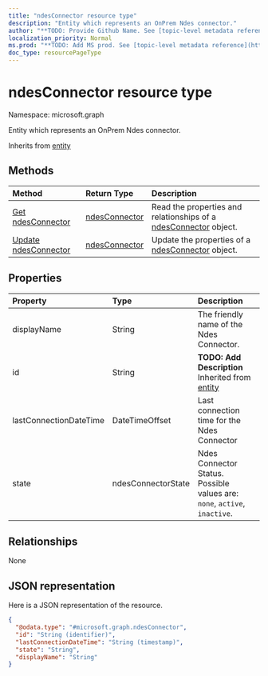 ```yaml
---
title: "ndesConnector resource type"
description: "Entity which represents an OnPrem Ndes connector."
author: "**TODO: Provide Github Name. See [topic-level metadata reference](https://msgo.azurewebsites.net/add/document/guidelines/metadata.html#topic-level-metadata)**"
localization_priority: Normal
ms.prod: "**TODO: Add MS prod. See [topic-level metadata reference](https://msgo.azurewebsites.net/add/document/guidelines/metadata.html#topic-level-metadata)**"
doc_type: resourcePageType
---
```


# ndesConnector resource type


Namespace: microsoft.graph

Entity which represents an OnPrem Ndes connector.


Inherits from [entity](../resources/entity.md)

## Methods
|Method|Return Type|Description|
|:---|:---|:---|
|[Get ndesConnector](../api/ndesconnector-get.md)|[ndesConnector](../resources/ndesconnector.md)|Read the properties and relationships of a [ndesConnector](../resources/ndesconnector.md) object.|
|[Update ndesConnector](../api/ndesconnector-update.md)|[ndesConnector](../resources/ndesconnector.md)|Update the properties of a [ndesConnector](../resources/ndesconnector.md) object.|

## Properties
|Property|Type|Description|
|:---|:---|:---|
|displayName|String|The friendly name of the Ndes Connector.|
|id|String|**TODO: Add Description** Inherited from [entity](../resources/entity.md)|
|lastConnectionDateTime|DateTimeOffset|Last connection time for the Ndes Connector|
|state|ndesConnectorState|Ndes Connector Status. Possible values are: `none`, `active`, `inactive`.|

## Relationships
None

## JSON representation
Here is a JSON representation of the resource.
<!-- {
  "blockType": "resource",
  "keyProperty": "id",
  "@odata.type": "microsoft.graph.ndesConnector",
  "baseType": "microsoft.graph.entity",
  "openType": false
}
-->
``` json
{
  "@odata.type": "#microsoft.graph.ndesConnector",
  "id": "String (identifier)",
  "lastConnectionDateTime": "String (timestamp)",
  "state": "String",
  "displayName": "String"
}
```

